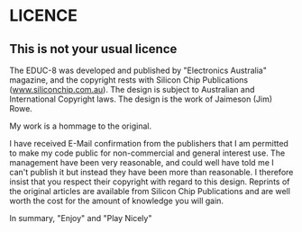 # LICENCE

## This is not your usual licence

The EDUC-8 was developed and published by "Electronics Australia" magazine, and the copyright rests with Silicon Chip Publications (www.siliconchip.com.au).  The design is subject to Australian and International Copyright laws.  The design is the work of Jaimeson (Jim) Rowe.

My work is a hommage to the original.

I have received E-Mail confirmation from the publishers that I am permitted to make my code public for non-commercial and general interest use.  The management have been very reasonable, and could well have told me I can't publish it but instead they have been more than reasonable.  I therefore insist that you respect their copyright with regard to this design.  Reprints of the original articles are available from Silicon Chip Publications and are well worth the cost for the amount of knowledge you will gain.

In summary, "Enjoy" and "Play Nicely"


